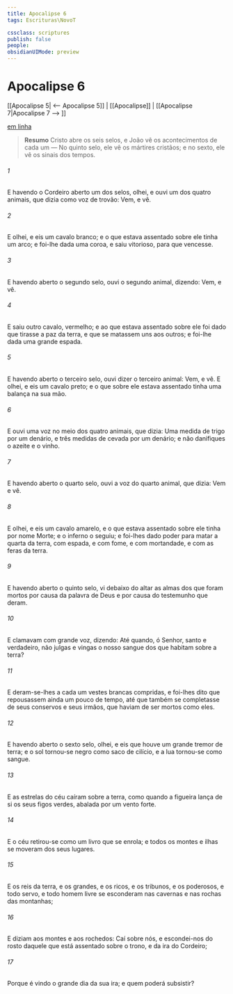 ```yaml
---
title: Apocalipse 6
tags: Escrituras\NovoT

cssclass: scriptures
publish: false
people:
obsidianUIMode: preview
---
```


# Apocalipse 6
[[Apocalipse 5| <-- Apocalipse 5]] | [[Apocalipse]] | [[Apocalipse 7|Apocalipse 7 --> ]]

[em linha](https://churchofjesuschrist.org/study/scriptures/nt/rev/6?lang=por)

> __Resumo__
Cristo abre os seis selos, e João vê os acontecimentos de cada um — No quinto selo, ele vê os mártires cristãos; e no sexto, ele vê os sinais dos tempos.

###### 1 
E havendo o Cordeiro aberto um dos selos, olhei, e ouvi um dos quatro animais, que dizia como  voz de trovão: Vem, e vê.

###### 2 
E olhei, e eis um cavalo branco; e o que estava assentado sobre ele tinha um arco; e foi-lhe dada uma coroa, e saiu vitorioso, para que vencesse.

###### 3 
E havendo aberto o segundo selo, ouvi o segundo animal, dizendo: Vem, e vê.

###### 4 
E saiu outro cavalo, vermelho; e ao que estava assentado sobre ele foi dado que tirasse a paz da terra, e que se matassem uns aos outros; e foi-lhe dada uma grande espada.

###### 5 
E havendo aberto o terceiro selo, ouvi dizer o terceiro animal: Vem, e vê. E olhei, e eis um cavalo preto; e o que sobre ele estava assentado tinha uma balança na sua mão.

###### 6 
E ouvi uma voz no meio dos quatro animais, que dizia: Uma medida de trigo por um denário, e três medidas de cevada por um denário; e não danifiques o azeite e o vinho.

###### 7 
E havendo aberto o quarto selo, ouvi a voz do quarto animal, que dizia: Vem e vê.

###### 8 
E olhei, e eis um cavalo amarelo, e o que estava assentado sobre ele tinha por nome Morte; e o inferno o seguiu; e foi-lhes dado poder para matar a quarta  da terra, com espada, e com fome, e com mortandade, e com as feras da terra.

###### 9 
E havendo aberto o quinto selo, vi debaixo do altar as almas dos que foram mortos por causa da palavra de Deus e por causa do testemunho que deram.

###### 10 
E clamavam com grande voz, dizendo: Até quando, ó Senhor, santo e verdadeiro, não julgas e vingas o nosso sangue dos que habitam sobre a terra?

###### 11 
E deram-se-lhes a cada um vestes brancas compridas, e foi-lhes dito que repousassem ainda um pouco de tempo, até que também se completasse  de seus conservos e seus irmãos, que haviam de ser mortos como eles.

###### 12 
E havendo aberto o sexto selo, olhei, e eis que houve um grande tremor de terra; e o sol tornou-se negro como saco de cilício, e a lua tornou-se como sangue.

###### 13 
E as estrelas do céu caíram sobre a terra, como quando a figueira lança de si os seus figos verdes, abalada por um vento forte.

###### 14 
E o céu retirou-se como um livro que se enrola; e todos os montes e ilhas se moveram dos seus lugares.

###### 15 
E os reis da terra, e os grandes, e os ricos, e os tribunos, e os poderosos, e todo servo, e todo homem livre se esconderam nas cavernas e nas rochas das montanhas;

###### 16 
E diziam aos montes e aos rochedos: Caí sobre nós, e escondei-nos do rosto daquele que está assentado sobre o trono, e da ira do Cordeiro;

###### 17 
Porque é vindo o grande dia da sua ira; e quem poderá subsistir?

